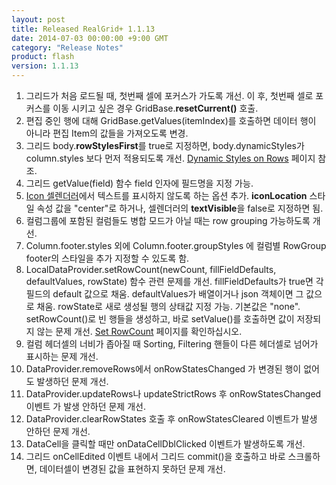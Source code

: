 ```yaml
---
layout: post
title: Released RealGrid+ 1.1.13
date: 2014-07-03 00:00:00 +9:00 GMT
category: "Release Notes"
product: flash
version: 1.1.13
---
```


1. 그리드가 처음 로드될 때, 첫번째 셀에 포커스가 가도록 개선. 이 후, 첫번째 셀로 포커스를 이동 시키고 싶은 경우 GridBase.**resetCurrent()** 호출.
2. 편집 중인 행에 대해 GridBase.getValues(itemIndex)를 호출하면 데이터 행이 아니라 편집 Item의 값들을 가져오도록 변경.
3. 그리드 body.**rowStylesFirst**를 true로 지정하면, body.dynamicStyles가 column.styles 보다 먼저 적용되도록 개선. [Dynamic Styles on Rows](http://demo.realgrid.com/GridStyle/DynamicStylesonRows/) 페이지 참조.
4. 그리드 getValue(field) 함수 field 인자에 필드명을 지정 가능.
5. [Icon 셀렌더러](http://demo.realgrid.com/Renderer/IconCellRenderer/)에서 텍스트를 표시하지 않도록 하는 옵션 추가. **iconLocation** 스타일 속성 값을 "center"로 하거나, 셀렌더러의 **textVisible**을 false로 지정하면 됨.
6. 컬럼그룹에 포함된 컬럼들도 병합 모드가 아닐 때는 row grouping 가능하도록 개선.
7. Column.footer.styles 외에 Column.footer.groupStyles 에 컬럼별 RowGroup footer의 스타일을 추가 지정할 수 있도록 함.
8. LocalDataProvider.setRowCount(newCount, fillFieldDefaults, defaultValues, rowState) 함수 관련 문제를 개선. fillFieldDefaults가 true면 각 필드의 default 값으로 채움. defaultValues가 배열이거나 json 객체이면 그 값으로 채움. rowState로 새로 생성될 행의 상태값 지정 가능. 기본값은 "none".  
     setRowCount()로 빈 행들을 생성하고, 바로 setValue()를 호출하면 값이 저장되지 않는 문제 개선. [Set RowCount](http://demo.realgrid.com/Demo/RowCount) 페이지를 확인하십시오.
9. 컬럼 헤더셀의 너비가 좁아질 때 Sorting, Filtering 핸들이 다른 헤더셀로 넘어가 표시하는 문제 개선.
10. DataProvider.removeRows에서 onRowStatesChanged 가 변경된 행이 없어도 발생하던 문제 개선.
11. DataProvider.updateRows나 updateStrictRows 후 onRowStatesChanged 이벤트 가 발생 안하던 문제 개선.
12. DataProvider.clearRowStates 호출 후 onRowStatesCleared 이벤트가 발생 안하던 문제 개선.
13. DataCell을 클릭할 때만 onDataCellDblClicked 이벤트가 발생하도록 개선.
14. 그리드 onCellEdited 이벤트 내에서 그리드 commit()을 호출하고 바로 스크롤하면, 데이터셀이 변경된 값을 표현하지 못하던 문제 개선.


